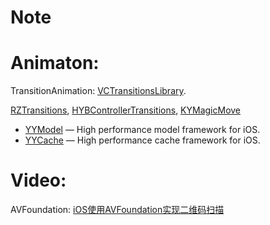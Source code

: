 # Note
# Animaton: 
TransitionAnimation:
[VCTransitionsLibrary](https://github.com/ColinEberhardt/VCTransitionsLibrary).    

[RZTransitions](https://github.com/Raizlabs/RZTransitions),
[HYBControllerTransitions](https://github.com/CoderJackyHuang/HYBControllerTransitions),
[KYMagicMove](https://github.com/KittenYang/KYMagicMove)


* [YYModel](https://github.com/ibireme/YYModel) — High performance model framework for iOS.
* [YYCache](https://github.com/ibireme/YYCache) — High performance cache framework for iOS.
# Video:
AVFoundation:
[iOS使用AVFoundation实现二维码扫描](http://strivingboy.github.io/blog/2014/11/08/scan-qrcode/)




